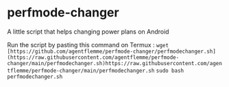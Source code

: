 # perfmode-changer

A little script that helps changing power plans on Android

Run the script by pasting this command on Termux :
```wget [https://github.com/agentflemme/perfmode-changer/perfmodechanger.sh](https://raw.githubusercontent.com/agentflemme/perfmode-changer/main/perfmodechanger.sh)https://raw.githubusercontent.com/agentflemme/perfmode-changer/main/perfmodechanger.sh```
```sudo bash perfmodechanger.sh```
